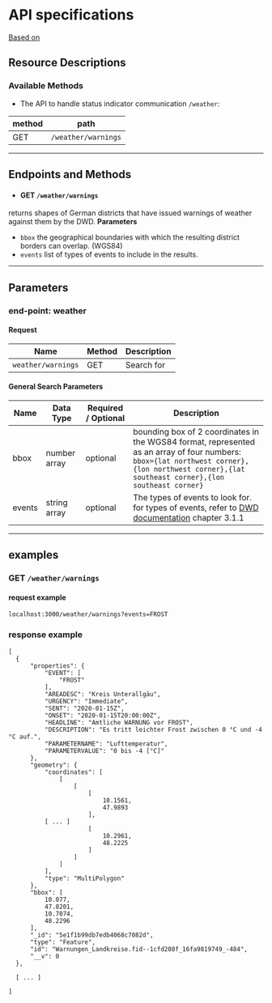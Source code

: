 # API specifications

[Based on](https://idratherbewriting.com/learnapidoc/docapis_resource_descriptions.html)

## Resource Descriptions
 ### Available Methods

 * The API to handle status indicator communication `/weather`:

|**method**|**path**|
 |------|-----|
 |  GET | `/weather/warnings` |

<hr>

## Endpoints and Methods

* #### GET `/weather/warnings`
 returns shapes of German districts that have issued warnings of weather against them by the DWD.
 **Parameters**
 * `bbox` the geographical boundaries with which the resulting district borders can overlap. (WGS84)
 * `events` list of types of events to include in the results.

<hr>

## Parameters

### __end-point: weather__
#### Request

| **Name** | **Method** | **Description**|
|----------|------------|----------------|
|`weather/warnings`| GET |Search for|

#### General Search Parameters

| **Name** | **Data Type** |**Required / Optional**| **Description**|
|----------|---------------|-----------------------|----------------|
|bbox|number array|optional|bounding box of 2 coordinates in the WGS84 format, represented as an array of four numbers: `bbox={lat northwest corner},{lon northwest corner},{lat southeast corner},{lon southeast corner}`|
|events|string array|optional|The types of events to look for. for types of events, refer to <a href="https://www.dwd.de/DE/leistungen/opendata/help/warnungen/cap_dwd_profile_de_pdf.pdf?__blob=publicationFile&v=2">DWD documentation</a> chapter 3.1.1|

<hr>

## examples

### GET `/weather/warnings`
#### request example
`
localhost:3000/weather/warnings?events=FROST
`

### response example
```JS
[
  {
      "properties": {
          "EVENT": [
              "FROST"
          ],
          "AREADESC": "Kreis Unterallgäu",
          "URGENCY": "Immediate",
          "SENT": "2020-01-15Z",
          "ONSET": "2020-01-15T20:00:00Z",
          "HEADLINE": "Amtliche WARNUNG vor FROST",
          "DESCRIPTION": "Es tritt leichter Frost zwischen 0 °C und -4 °C auf.",
          "PARAMETERNAME": "Lufttemperatur",
          "PARAMETERVALUE": "0 bis -4 [°C]"
      },
      "geometry": {
          "coordinates": [
              [
                  [
                      [
                          10.1561,
                          47.9893
                      ],
          [ ... ]
                      [
                          10.2961,
                          48.2225
                      ]
                  ]
              ]
          ],
          "type": "MultiPolygon"
      },
      "bbox": [
          10.077,
          47.8201,
          10.7074,
          48.2296
      ],
      "_id": "5e1f1b99db7edb4068c7082d",
      "type": "Feature",
      "id": "Warnungen_Landkreise.fid--1cfd208f_16fa9819749_-484",
      "__v": 0
  },

  [ ... ]

]
```
